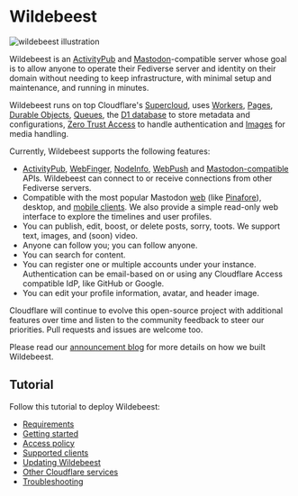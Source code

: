 # Wildebeest

![wildebeest illustration](https://imagedelivery.net/NkfPDviynOyTAOI79ar_GQ/3654789b-089c-493a-85b4-be3f8f594c00/header)

Wildebeest is an [ActivityPub](https://www.w3.org/TR/activitypub/) and [Mastodon](https://joinmastodon.org/)-compatible server whose goal is to allow anyone to operate their Fediverse server and identity on their domain without needing to keep infrastructure, with minimal setup and maintenance, and running in minutes.

Wildebeest runs on top Cloudflare's [Supercloud](https://blog.cloudflare.com/welcome-to-the-supercloud-and-developer-week-2022/), uses [Workers](https://workers.cloudflare.com/), [Pages](https://pages.cloudflare.com/), [Durable Objects](https://developers.cloudflare.com/workers/learning/using-durable-objects/), [Queues](https://developers.cloudflare.com/queues/), the [D1 database](https://developers.cloudflare.com/d1/) to store metadata and configurations, [Zero Trust Access](https://www.cloudflare.com/en-gb/products/zero-trust/access/) to handle authentication and [Images](https://www.cloudflare.com/en-gb/products/cloudflare-images/) for media handling.

Currently, Wildebeest supports the following features:

- [ActivityPub](https://www.w3.org/TR/activitypub/), [WebFinger](https://www.rfc-editor.org/rfc/rfc7033), [NodeInfo](https://github.com/cloudflare/wildebeest/tree/main/functions/nodeinfo), [WebPush](https://datatracker.ietf.org/doc/html/rfc8030) and [Mastodon-compatible](https://docs.joinmastodon.org/api/) APIs. Wildebeest can connect to or receive connections from other Fediverse servers.
- Compatible with the most popular Mastodon [web](https://github.com/nolanlawson/pinafore) (like [Pinafore](https://github.com/nolanlawson/pinafore)), desktop, and [mobile clients](https://joinmastodon.org/apps). We also provide a simple read-only web interface to explore the timelines and user profiles.
- You can publish, edit, boost, or delete posts, sorry, toots. We support text, images, and (soon) video.
- Anyone can follow you; you can follow anyone.
- You can search for content.
- You can register one or multiple accounts under your instance. Authentication can be email-based on or using any Cloudflare Access compatible IdP, like GitHub or Google.
- You can edit your profile information, avatar, and header image.

Cloudflare will continue to evolve this open-source project with additional features over time and listen to the community feedback to steer our priorities. Pull requests and issues are welcome too.

Please read our [announcement blog](https://blog.cloudflare.com/welcome-to-wildebeest-the-fediverse-on-cloudflare/) for more details on how we built Wildebeest.

## Tutorial

Follow this tutorial to deploy Wildebeest:

- [Requirements](docs/requirements.md)
- [Getting started](docs/getting-started.md)
- [Access policy](docs/access-policy.md)
- [Supported clients](docs/supported-clients.md)
- [Updating Wildebeest](docs/updating.md)
- [Other Cloudflare services](docs/other-services.md)
- [Troubleshooting](docs/troubleshooting.md)
